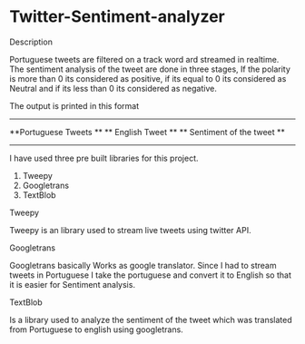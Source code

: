 # Twitter-Sentiment-analyzer

Description

  Portuguese tweets are filtered on a track word ard streamed in realtime. The sentiment analysis of the tweet are done in three 
stages, If the polarity is more than 0 its considered as positive, if its equal to 0 its considered as Neutral and if its less than 
0 its considered as negative. 

The output is printed in this format
_____________________________________
**Portuguese Tweets **
** English Tweet **
** Sentiment of the tweet **
_____________________________________

I have used three pre built libraries for this project.
1. Tweepy
2. Googletrans
3. TextBlob

Tweepy

  Tweepy is an library used to stream live tweets using twitter API.
  
Googletrans
  
  Googletrans basically Works as google translator. Since I had to stream tweets in Portuguese I take the portuguese and
  convert it to English so that it is easier for Sentiment analysis.
  
TextBlob

  Is a library used to analyze the sentiment of the tweet which was translated from Portuguese to english using googletrans.

